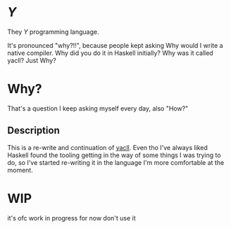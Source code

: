# _Y_ 

They _Y_ programming language. 

It's pronounced "why?!!", because people kept asking Why would
I write a native compiler. Why did you do it in Haskell initially?
Why was it called yacll? Just Why?

# Why?

That's a question I keep asking myself every day, also "How?"

## Description 

This is a re-write and continuation of [yacll]( https://github.com/gabriel128/yacll). Even tho I've always 
liked Haskell found the tooling getting in the way 
of some things I was trying to do, so I've started
re-writing it in the language I'm more comfortable at the moment.

# WIP

it's ofc work in progress for now don't use it
